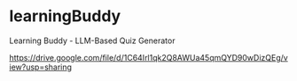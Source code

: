 # learningBuddy
Learning Buddy - LLM-Based Quiz Generator

https://drive.google.com/file/d/1C64Irl1qk2Q8AWUa45qmQYD90wDizQEg/view?usp=sharing
